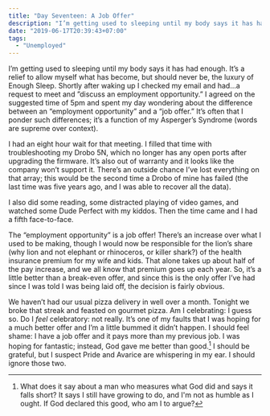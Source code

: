 ```yaml
---
title: "Day Seventeen: A Job Offer"
description: "I’m getting used to sleeping until my body says it has had enough. It’s a relief to allow myself what has become, but should never be, the luxury of Enough Sleep. Shortly after waking up I checked my email and had…a request to meet and ”discuss an employment opportunity.” I agreed on the suggested time of 5pm and spent my day wondering about the difference between an “employment opportunity” and a “job offer.” It’s often that I ponder such differences; it’s a function of my Asperger’s Syndrome (words are supreme over context)."
date: "2019-06-17T20:39:43+07:00"
tags:
  - "Unemployed"
---
```


I’m getting used to sleeping until my body says it has had enough. It’s a relief to allow myself what has become, but should never be, the luxury of Enough Sleep. Shortly after waking up I checked my email and had…a request to meet and ”discuss an employment opportunity.” I agreed on the suggested time of 5pm and spent my day wondering about the difference between an “employment opportunity” and a “job offer.” It’s often that I ponder such differences; it’s a function of my Asperger’s Syndrome (words are supreme over context).

I had an eight hour wait for that meeting. I filled that time with troubleshooting my Drobo 5N, which no longer has any open ports after upgrading the firmware. It’s also out of warranty and it looks like the company won’t support it. There’s an outside chance I’ve lost everything on that array; this would be the second time a Drobo of mine has failed (the last time was five years ago, and I was able to recover all the data).

I also did some reading, some distracted playing of video games, and watched some Dude Perfect with my kiddos. Then the time came and I had a fifth face-to-face.

The “employment opportunity” is a job offer! There’s an increase over what I used to be making, though I would now be responsible for the lion’s share (why lion and not elephant or rhinoceros, or killer shark?) of the health insurance premium for my wife and kids. That alone takes up about half of the pay increase, and we all know that premium goes up each year. So, it’s a little better than a break-even offer, and since this is the only offer I’ve had since I was told I was being laid off, the decision is fairly obvious.

We haven’t had our usual pizza delivery in well over a month. Tonight we broke that streak and feasted on gourmet pizza. Am I celebrating: I guess so. Do I _feel_ celebratory: not really. It’s one of my faults that I was hoping for a much better offer and I’m a little bummed it didn’t happen. I should feel shame: I have a job offer and it pays more than my previous job. I was hoping for fantastic; instead, God gave me better than good.[^1] I should be grateful, but I suspect Pride and Avarice are whispering in my ear. I should ignore those two.

[^1]: What does it say about a man who measures what God did and says it falls short? It says I still have growing to do, and I'm not as humble as I ought. If God declared this good, who am I to argue?